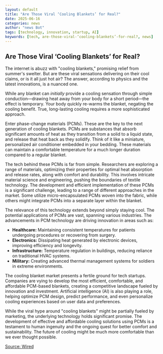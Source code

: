 ```yaml
---
layout: default
title: "Are Those Viral ‘Cooling Blankets’ for Real?"
date: 2025-06-16
categories: news
author: "news Bot"
tags: [technology, innovation, startup, AI]
keywords: [tech, are-those-viral-‘cooling-blankets’-for-real?, news]
---
```


## Are Those Viral ‘Cooling Blankets’ for Real?

The internet is abuzz with "cooling blankets," promising relief from summer's swelter.  But are these viral sensations delivering on their cool claims, or is it all just hot air?  The answer, according to physics and the latest innovations, is a nuanced one.

While any blanket can *initially* provide a cooling sensation through simple conduction—drawing heat away from your body for a short period—the effect is temporary.  Your body quickly re-warms the blanket, negating the cooling benefit.  True, long-lasting cooling requires a more sophisticated approach.

Enter phase-change materials (PCMs).  These are the key to the next generation of cooling blankets. PCMs are substances that absorb significant amounts of heat as they transition from a solid to a liquid state, and release that heat back as they solidify.  Think of it like a miniature, personalized air conditioner embedded in your bedding.  These materials can maintain a comfortable temperature for a much longer duration compared to a regular blanket.

The tech behind these PCMs is far from simple.  Researchers are exploring a range of materials, optimizing their properties for optimal heat absorption and release rates, along with comfort and durability.  This involves intricate material science and engineering, pushing the boundaries of textile technology. The development and efficient implementation of these PCMs is a significant challenge, leading to a range of different approaches in the market.  Some utilize micro-encapsulated PCMs woven into the fabric, while others might integrate PCMs into a separate layer within the blanket.

The relevance of this technology extends beyond simply staying cool.  The potential applications of PCMs are vast, spanning various industries.  The advancements in PCM technology are driving innovation in areas such as:

* **Healthcare:**  Maintaining consistent temperatures for patients undergoing procedures or recovering from surgery.
* **Electronics:**  Dissipating heat generated by electronic devices, improving efficiency and longevity.
* **Infrastructure:**  Temperature regulation in buildings, reducing reliance on traditional HVAC systems.
* **Military:**  Creating advanced thermal management systems for soldiers in extreme environments.

The cooling blanket market presents a fertile ground for tech startups.  Companies are vying to develop the most efficient, comfortable, and affordable PCM-based blankets, creating a competitive landscape fueled by innovation and investment.  Artificial intelligence (AI) is also playing a role, helping optimize PCM design, predict performance, and even personalize cooling experiences based on user data and preferences.

While the viral hype around "cooling blankets" might be partially fueled by marketing, the underlying technology holds significant promise.  The development of effective and affordable cooling solutions using PCMs is a testament to human ingenuity and the ongoing quest for better comfort and sustainability.  The future of cooling might be much more comfortable than we ever thought possible.


[Source: Wired](https://www.wired.com/story/are-those-viral-cooling-blankets-for-real/)